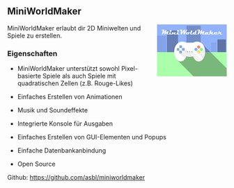 MiniWorldMaker
---------

<img align="right" src="source/miniworldmaker/resources/logo_big.png" alt="logo"/>
MiniWorldMaker erlaubt dir 2D Miniwelten und Spiele zu erstellen.

### Eigenschaften

  * MiniWorldMaker unterstützt sowohl Pixel-basierte Spiele als auch Spiele mit 
  quadratischen Zellen (z.B. Rouge-Likes)
  
  * Einfaches Erstellen von Animationen
  
  * Musik und Soundeffekte
  
  * Integrierte Konsole für Ausgaben
  
  * Einfaches Erstellen von GUI-Elementen und Popups
  
  * Einfache Datenbankanbindung
  
  * Open Source

Github: https://github.com/asbl/miniworldmaker

